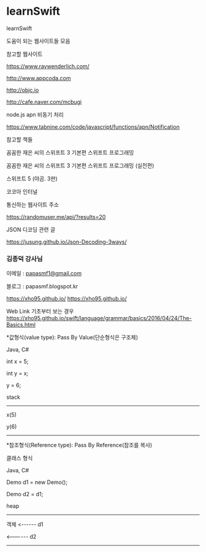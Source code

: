# learnSwift
learnSwift


도움이 되는 웹사이트들 모음

참고할 웹사이트 

https://www.raywenderlich.com/

http://www.appcoda.com

http://objc.io

http://cafe.naver.com/mcbugi



node.js apn 비동기 처리  

https://www.tabnine.com/code/javascript/functions/apn/Notification



참고할 책들 

 꼼꼼한 재은 씨의 스위프트 3 기본편 스위프트 프로그래밍

 꼼꼼한 재은 씨의 스위프트 3 기본편 스위프트 프로그래밍 (실전편)

 스위프트 5 (야곰. 3판)

코코아 인터널

통신하는 웹사이트 주소

https://randomuser.me/api/?results=20

JSON 디코딩 관련 글 

 

https://jusung.github.io/Json-Decoding-3ways/

### 김종덕 강사님

이메일 : papasmf1@gmail.com

블로그 : papasmf.blogspot.kr

https://xho95.github.io/
https://xho95.github.io/


Web Link
기초부터 보는 경우
https://xho95.github.io/swift/language/grammar/basics/2016/04/24/The-Basics.html


*값형식(value type): Pass By Value(단순형식은 구조체)

Java, C#

int x = 5; 

int y = x;

y = 6;



stack

-----

x(5)

y(6)

-----



*참조형식(Reference type): Pass By Reference(참조를 복사)

클래스 형식

Java, C#

Demo d1 = new Demo();

Demo d2 = d1; 



heap

------

객체 <------ d1

<------ d2



------
